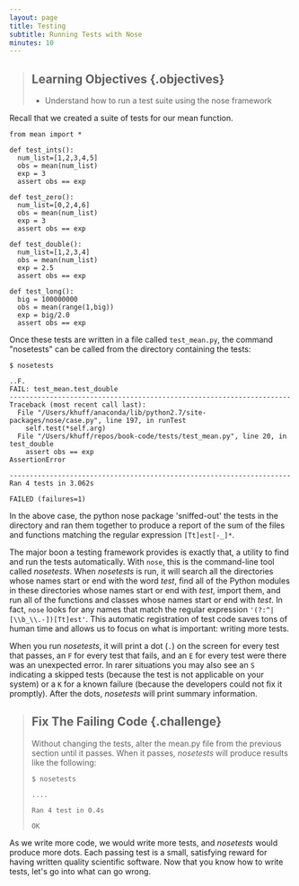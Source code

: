 ```yaml
---
layout: page
title: Testing
subtitle: Running Tests with Nose
minutes: 10
---
```

> ## Learning Objectives {.objectives}
> 
> *   Understand how to run a test suite using the nose framework


Recall that we created a suite of tests for our mean function.

~~~ {.python}
from mean import *

def test_ints():
  num_list=[1,2,3,4,5]
  obs = mean(num_list)
  exp = 3
  assert obs == exp

def test_zero():
  num_list=[0,2,4,6]
  obs = mean(num_list)
  exp = 3
  assert obs == exp

def test_double():
  num_list=[1,2,3,4]
  obs = mean(num_list)
  exp = 2.5
  assert obs == exp

def test_long():
  big = 100000000
  obs = mean(range(1,big))
  exp = big/2.0
  assert obs == exp
~~~

Once these tests are written in a file called `test_mean.py`, the command
"nosetests" can be called from the directory containing the tests:

~~~ {.bash}
$ nosetests
~~~
~~~ {.output}
..F.
FAIL: test_mean.test_double
----------------------------------------------------------------------
Traceback (most recent call last):
  File "/Users/khuff/anaconda/lib/python2.7/site-packages/nose/case.py", line 197, in runTest
    self.test(*self.arg)
  File "/Users/khuff/repos/book-code/tests/test_mean.py", line 20, in test_double
    assert obs == exp
AssertionError

----------------------------------------------------------------------
Ran 4 tests in 3.062s

FAILED (failures=1)
~~~

In the above case, the python nose package 'sniffed-out' the tests in the
directory and ran them together to produce a report of the sum of the files and
functions matching the regular expression `[Tt]est[-_]*`.


The major boon a testing framework provides is exactly that, a utility to find and run the
tests automatically. With `nose`, this is the command-line tool called
_nosetests_.  When _nosetests_ is run, it will search all the directories whose names start or
end with the word _test_, find all of the Python modules in these directories
whose names
start or end with _test_, import them, and run all of the functions and classes
whose names start or end with _test_. In fact, `nose` looks for any names
that match the regular expression `'(?:^|[\\b_\\.-])[Tt]est'`.
This automatic registration of test code saves tons of human time and allows us to
focus on what is important: writing more tests.

When you run _nosetests_, it will print a dot (`.`) on the screen for every test
that passes,
an `F` for every test that fails, and an `E` for every test were there was an
unexpected error. In rarer situations you may also see an `S` indicating a
skipped tests (because the test is not applicable on your system) or a `K` for a known
failure (because the developers could not fix it promptly). After the dots, _nosetests_
will print summary information. 


> ## Fix The Failing Code {.challenge}
> Without changing the tests, alter the mean.py file from the previous section until it passes. 
> When it passes, _nosetests_ will produce results like the following:
>
> ~~~ {.bash}
> $ nosetests
> ~~~
> ~~~ {.output}
> ....
> 
> Ran 4 test in 0.4s
>
> OK
> ~~~

As we write more code, we would write more tests, and _nosetests_ would produce
more dots.  Each passing test is a small, satisfying reward for having written
quality scientific software. Now that you know how to write tests, let's go
into what can go wrong.
